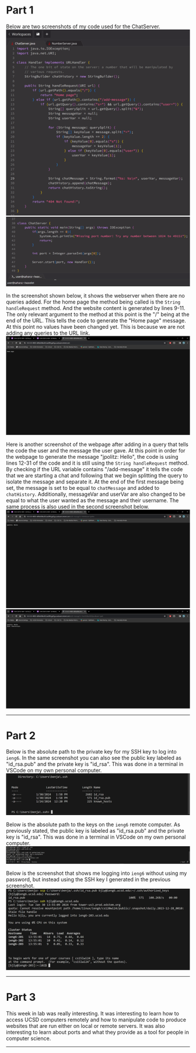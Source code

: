 # Part 1
Below are two screenshots of my code used for the ChatServer.
![Image](firsthalfofcode.png)
![Image](secondhalfofcode.png)

In the screenshot shown below, it shows the webserver when there are no queries added. For the home page the method being called is the `String handleRequest` method. And the website content is generated by lines 9-11. The only relevant argument to the method at this point is the "/" being at the end of the URL. This tells the code to generate the "Home page" message. At this point no values have been changed yet. This is because we are not adding any queries to the URL link.
![Image](homepageofwebserver.png)

Here is another screenshot of the webpage after adding in a query that tells the code the user and the message the user gave. At this point in order for the webpage to generate the message "jpolitz: Hello", the code is using lines 12-31 of the code and it is still using the `String handleRequest` method. By checking if the URL variable contains "/add-message" it tells the code that we are starting a chat and following that we begin splitting the query to isolate the message and separate it. At the end of the first message being set, the message is set to be equal to `chatMessage` and added to `chatHistory`. Additionally, messageVar and userVar are also changed to be equal to what the user wanted as the message and their username. The same process is also used in the second screenshot below.
![Image](picture1usingexample.png)
![Image](picture2usingexample.png)

----------------------------------------------------------------------------------------------------------------------------------------------------------------------------------------------
# Part 2
Below is the absolute path to the private key for my SSH key to log into `ieng6`. In the same screenshot you can also see the public key labeled as "id_rsa.pub" and the private key is "id_rsa". This was done in a terminal in VSCode on my own personal computer.
![Image](showprivkeyusinglscommand.png)

Below is the absolute path to the keys on the `ieng6` remote computer. As previously stated, the public key is labeled as "id_rsa.pub" and the private key is "id_rsa". This was done in a terminal in VSCode on my own personal computer.
![Image](useieng6toshowkeys.png)

Below is the screenshot that shows me logging into `ieng6` without using my password, but instead using the SSH key I generated in the previous screenshot.
![Image](terminalinteractionloginnopassword.png)

----------------------------------------------------------------------------------------------------------------------------------------------------------------------------------------------
# Part 3
This week in lab was really interesting. It was interesting to learn how to access UCSD computers remotely and how to manipulate code to produce websites that are run either on local or remote servers. It was also interesting to learn about ports and what they provide as a tool for people in computer science.

----------------------------------------------------------------------------------------------------------------------------------------------------------------------------------------------
